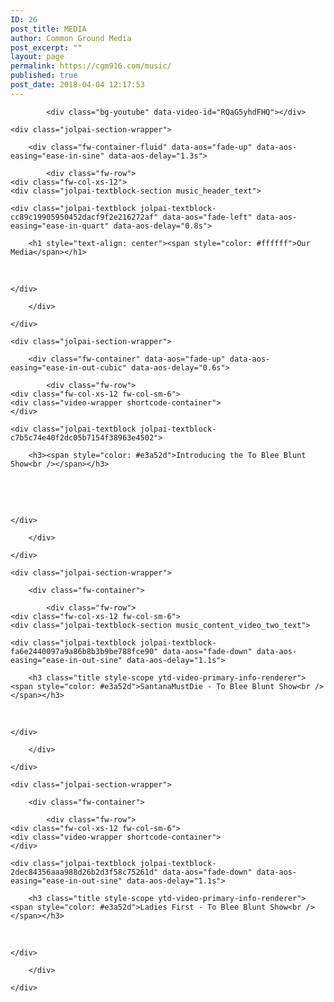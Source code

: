 ```yaml
---
ID: 26
post_title: MEDIA
author: Common Ground Media
post_excerpt: ""
layout: page
permalink: https://cgm916.com/music/
published: true
post_date: 2018-04-04 12:17:53
---
```

<section id="music_header_content" class="jolpai-main-section  jolpai-section-4acf40ab83877079c8d5d79335227f8f">
    
    
    
            <div class="bg-youtube" data-video-id="RQaG5yhdFHQ"></div>
    
    <div class="jolpai-section-wrapper">

        <div class="fw-container-fluid" data-aos="fade-up" data-aos-easing="ease-in-sine" data-aos-delay="1.3s">

            <div class="fw-row">
	<div class="fw-col-xs-12">
	<div class="jolpai-textblock-section music_header_text">

    <div class="jolpai-textblock jolpai-textblock-cc89c19905950452dacf9f2e216272af" data-aos="fade-left" data-aos-easing="ease-in-quart" data-aos-delay="0.8s">

        <h1 style="text-align: center"><span style="color: #ffffff">Our Media</span></h1>
<p style="text-align: center"><span style="color: #ffffff">Talented Local Artists, Producers, and DJ's<br /></span></p>

    </div>

</div>
</div>
</div>


        </div>

    </div>
</section>
<section id="music_content_section" class="jolpai-main-section  jolpai-section-34e2ba639fe9de8760fdd634790d84bc">
    
    
    
    
    <div class="jolpai-section-wrapper">

        <div class="fw-container" data-aos="fade-up" data-aos-easing="ease-in-out-cubic" data-aos-delay="0.6s">

            <div class="fw-row">
	<div class="fw-col-xs-12 fw-col-sm-6">
	<div class="video-wrapper shortcode-container">
	</div>
</div>
<div class="fw-col-xs-12 fw-col-sm-6">
	<div class="jolpai-textblock-section music_content_video_one_text">

    <div class="jolpai-textblock jolpai-textblock-c7b5c74e40f2dc05b7154f38963e4502">

        <h3><span style="color: #e3a52d">Introducing the To Blee Blunt Show<br /></span></h3>
<p><span style="color: #ffffff">Official Video - C-Plus</span></p>
<p><span style="color: #ffffff"> </span></p>

    </div>

</div>
</div>
</div>


        </div>

    </div>
</section>
<section class="jolpai-main-section  jolpai-section-b5474a32650e3abb82db1eb6321af906">
    
    
    
    
    <div class="jolpai-section-wrapper">

        <div class="fw-container">

            <div class="fw-row">
	<div class="fw-col-xs-12 fw-col-sm-6">
	<div class="jolpai-textblock-section music_content_video_two_text">

    <div class="jolpai-textblock jolpai-textblock-fa6e2440097a9a86b8b3b9be788fce90" data-aos="fade-down" data-aos-easing="ease-in-out-sine" data-aos-delay="1.1s">

        <h3 class="title style-scope ytd-video-primary-info-renderer"><span style="color: #e3a52d">SantanaMustDie - To Blee Blunt Show<br /></span></h3>
<p><span style="color: #ffffff">Official Video<br /></span></p>

    </div>

</div>
</div>
<div class="fw-col-xs-12 fw-col-sm-6">
	<div class="video-wrapper shortcode-container">
	</div>
</div>
</div>


        </div>

    </div>
</section>
<section class="jolpai-main-section  jolpai-section-f9cbc3ef8cec3218da90a8f36f5e3931">
    
    
    
    
    <div class="jolpai-section-wrapper">

        <div class="fw-container">

            <div class="fw-row">
	<div class="fw-col-xs-12 fw-col-sm-6">
	<div class="video-wrapper shortcode-container">
	</div>
</div>
<div class="fw-col-xs-12 fw-col-sm-6">
	<div class="jolpai-textblock-section music_content_video_two_text">

    <div class="jolpai-textblock jolpai-textblock-2dec84356aaa988d26b2d3f58c75261d" data-aos="fade-down" data-aos-easing="ease-in-out-sine" data-aos-delay="1.1s">

        <h3 class="title style-scope ytd-video-primary-info-renderer"><span style="color: #e3a52d">Ladies First - To Blee Blunt Show<br /></span></h3>
<p><span style="color: #ffffff">Official Video<br /></span></p>

    </div>

</div>
</div>
</div>


        </div>

    </div>
</section>


<!-- 7017a5a9b06d22e578a02275743773cc -->